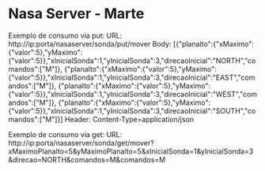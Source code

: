 # Nasa Server - Marte
Exemplo de consumo via put:
URL:
http://ip:porta/nasaserver/sonda/put/mover
Body:
[{"planalto":{"xMaximo":{"valor":5},"yMaximo":{"valor":5}},"xInicialSonda":1,"yInicialSonda":3,"direcaoInicial":"NORTH","comandos":["M"]},
{"planalto":{"xMaximo":{"valor":5},"yMaximo":{"valor":5}},"xInicialSonda":1,"yInicialSonda":3,"direcaoInicial":"EAST","comandos":["M"]},
{"planalto":{"xMaximo":{"valor":5},"yMaximo":{"valor":5}},"xInicialSonda":1,"yInicialSonda":3,"direcaoInicial":"WEST","comandos":["M"]},
{"planalto":{"xMaximo":{"valor":5},"yMaximo":{"valor":5}},"xInicialSonda":1,"yInicialSonda":3,"direcaoInicial":"SOUTH","comandos":["M"]}]
Header:
Content-Type=application/json

Exemplo de consumo via get:
URL:
http://ip:porta/nasaserver/sonda/get/mover?xMaximoPlanalto=5&yMaximoPlanalto=5&xInicialSonda=1&yInicialSonda=3&direcao=NORTH&comandos=M&comandos=M
